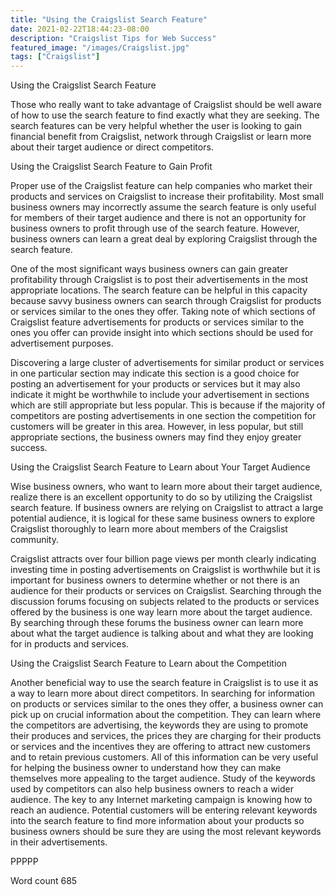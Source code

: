 ```yaml
---
title: "Using the Craigslist Search Feature"
date: 2021-02-22T18:44:23-08:00
description: "Craigslist Tips for Web Success"
featured_image: "/images/Craigslist.jpg"
tags: ["Craigslist"]
---
```


Using the Craigslist Search Feature

Those who really want to take advantage of Craigslist should be well aware of how to use the search feature to find exactly what they are seeking. The search features can be very helpful whether the user is looking to gain financial benefit from Craigslist, network through Craigslist or learn more about their target audience or direct competitors.

Using the Craigslist Search Feature to Gain Profit

Proper use of the Craigslist feature can help companies who market their products and services on Craigslist to increase their profitability. Most small business owners may incorrectly assume the search feature is only useful for members of their target audience and there is not an opportunity for business owners to profit through use of the search feature. However, business owners can learn a great deal by exploring Craigslist through the search feature.

One of the most significant ways business owners can gain greater profitability through Craigslist is to post their advertisements in the most appropriate locations. The search feature can be helpful in this capacity because savvy business owners can search through Craigslist for products or services similar to the ones they offer. Taking note of which sections of Craigslist feature advertisements for products or services similar to the ones you offer can provide insight into which sections should be used for advertisement purposes. 

Discovering a large cluster of advertisements for similar product or services in one particular section may indicate this section is a good choice for posting an advertisement for your products or services but it may also indicate it might be worthwhile to include your advertisement in sections which are still appropriate but less popular. This is because if the majority of competitors are posting advertisements in one section the competition for customers will be greater in this area. However, in less popular, but still appropriate sections, the business owners may find they enjoy greater success. 

Using the Craigslist Search Feature to Learn about Your Target Audience

Wise business owners, who want to learn more about their target audience, realize there is an excellent opportunity to do so by utilizing the Craigslist search feature. If business owners are relying on Craigslist to attract a large potential audience, it is logical for these same business owners to explore Craigslist thoroughly to learn more about members of the Craigslist community.

Craigslist attracts over four billion page views per month clearly indicating investing time in posting advertisements on Craigslist is worthwhile but it is important for business owners to determine whether or not there is an audience for their products or services on Craigslist. Searching through the discussion forums focusing on subjects related to the products or services offered by the business is one way learn more about the target audience. By searching through these forums the business owner can learn more about what the target audience is talking about and what they are looking for in products and services. 

Using the Craigslist Search Feature to Learn about the Competition

Another beneficial way to use the search feature in Craigslist is to use it as a way to learn more about direct competitors. In searching for information on products or services similar to the ones they offer, a business owner can pick up on crucial information about the competition. They can learn where the competitors are advertising, the keywords they are using to promote their produces and services, the prices they are charging for their products or services and the incentives they are offering to attract new customers and to retain previous customers. All of this information can be very useful for helping the business owner to understand how they can make themselves more appealing to the target audience. Study of the keywords used by competitors can also help business owners to reach a wider audience. The key to any Internet marketing campaign is knowing how to reach an audience. Potential customers will be entering relevant keywords into the search feature to find more information about your products so business owners should be sure they are using the most relevant keywords in their advertisements. 

PPPPP

Word count 685



